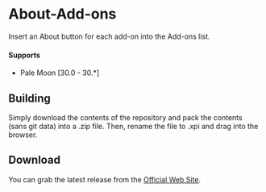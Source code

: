 # About-Add-ons
Insert an About button for each add-on into the Add-ons list.

#### Supports
 * Pale Moon [30.0 - 30.*]

## Building
Simply download the contents of the repository and pack the contents (sans git data) into a .zip file. Then, rename the file to .xpi and drag into the browser.

## Download
You can grab the latest release from the [Official Web Site](//realityripple.com/Software/XUL/About-Add-ons/).
